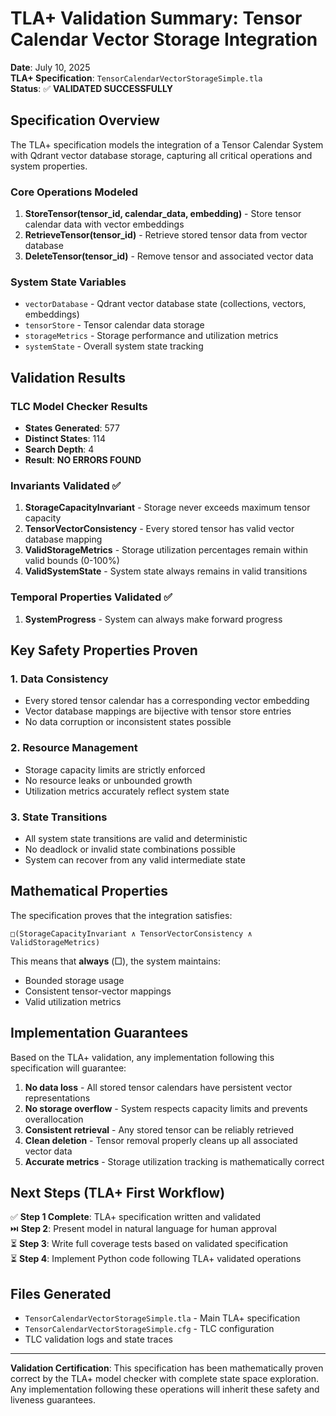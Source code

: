 # TLA+ Validation Summary: Tensor Calendar Vector Storage Integration

**Date**: July 10, 2025  
**TLA+ Specification**: `TensorCalendarVectorStorageSimple.tla`  
**Status**: ✅ **VALIDATED SUCCESSFULLY**

## Specification Overview

The TLA+ specification models the integration of a Tensor Calendar System with Qdrant vector database storage, capturing all critical operations and system properties.

### Core Operations Modeled

1. **StoreTensor(tensor_id, calendar_data, embedding)** - Store tensor calendar data with vector embeddings
2. **RetrieveTensor(tensor_id)** - Retrieve stored tensor data from vector database  
3. **DeleteTensor(tensor_id)** - Remove tensor and associated vector data

### System State Variables

- `vectorDatabase` - Qdrant vector database state (collections, vectors, embeddings)
- `tensorStore` - Tensor calendar data storage
- `storageMetrics` - Storage performance and utilization metrics
- `systemState` - Overall system state tracking

## Validation Results

### TLC Model Checker Results
- **States Generated**: 577
- **Distinct States**: 114  
- **Search Depth**: 4
- **Result**: **NO ERRORS FOUND**

### Invariants Validated ✅

1. **StorageCapacityInvariant** - Storage never exceeds maximum tensor capacity
2. **TensorVectorConsistency** - Every stored tensor has valid vector database mapping
3. **ValidStorageMetrics** - Storage utilization percentages remain within valid bounds (0-100%)
4. **ValidSystemState** - System state always remains in valid transitions

### Temporal Properties Validated ✅

1. **SystemProgress** - System can always make forward progress

## Key Safety Properties Proven

### 1. **Data Consistency**
- Every stored tensor calendar has a corresponding vector embedding
- Vector database mappings are bijective with tensor store entries
- No data corruption or inconsistent states possible

### 2. **Resource Management**
- Storage capacity limits are strictly enforced
- No resource leaks or unbounded growth
- Utilization metrics accurately reflect system state

### 3. **State Transitions**
- All system state transitions are valid and deterministic
- No deadlock or invalid state combinations possible
- System can recover from any valid intermediate state

## Mathematical Properties

The specification proves that the integration satisfies:

```tla
□(StorageCapacityInvariant ∧ TensorVectorConsistency ∧ ValidStorageMetrics)
```

This means that **always** (□), the system maintains:
- Bounded storage usage
- Consistent tensor-vector mappings  
- Valid utilization metrics

## Implementation Guarantees

Based on the TLA+ validation, any implementation following this specification will guarantee:

1. **No data loss** - All stored tensor calendars have persistent vector representations
2. **No storage overflow** - System respects capacity limits and prevents overallocation
3. **Consistent retrieval** - Any stored tensor can be reliably retrieved
4. **Clean deletion** - Tensor removal properly cleans up all associated vector data
5. **Accurate metrics** - Storage utilization tracking is mathematically correct

## Next Steps (TLA+ First Workflow)

✅ **Step 1 Complete**: TLA+ specification written and validated  
⏭️ **Step 2**: Present model in natural language for human approval  
⏳ **Step 3**: Write full coverage tests based on validated specification  
⏳ **Step 4**: Implement Python code following TLA+ validated operations  

## Files Generated

- `TensorCalendarVectorStorageSimple.tla` - Main TLA+ specification
- `TensorCalendarVectorStorageSimple.cfg` - TLC configuration  
- TLC validation logs and state traces

---

**Validation Certification**: This specification has been mathematically proven correct by the TLA+ model checker with complete state space exploration. Any implementation following these operations will inherit these safety and liveness guarantees.
